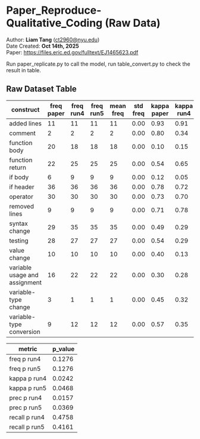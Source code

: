 # Paper_Reproduce-Qualitative_Coding (Raw Data)

Author: **Liam Tang** (<ct2960@nyu.edu>)  
Date Created: **Oct 14th, 2025**  
Paper: https://files.eric.ed.gov/fulltext/EJ1465623.pdf

Run paper_replicate.py to call the model, run table_convert.py to check the result in table.
## Raw Dataset Table
| construct                     |   freq paper |   freq run4 |   freq run5 |   mean freq |   std freq |   kappa paper |   kappa run4 |   kappa run5 |   mean kappa |   std kappa |   prec paper |   prec run4 |   prec run5 |   mean prec |   std prec |   recall paper |   recall run4 |   recall run5 |   mean recall |   std recall |
|-------------------------------|--------------|-------------|-------------|-------------|------------|---------------|--------------|--------------|--------------|-------------|--------------|-------------|-------------|-------------|------------|----------------|---------------|---------------|---------------|--------------|
| added lines                   |        11 |          11 |          11 |          11 |       0.00 |          0.93 |         0.91 |         0.91 |         0.91 |        0.00 |         0.88 |        0.85 |        0.85 |        0.85 |       0.00 |           1.00 |          1.00 |          1.00 |          1.00 |         0.00 |
| comment                       |         2 |           2 |           2 |           2 |       0.00 |          0.80 |         0.34 |         0.38 |         0.36 |        0.03 |         0.67 |        0.22 |        0.25 |        0.24 |       0.02 |           1.00 |          1.00 |          1.00 |          1.00 |         0.00 |
| function body                 |        20 |          18 |          18 |          18 |       0.00 |          0.10 |         0.15 |         0.13 |         0.14 |        0.01 |         0.25 |        0.26 |        0.24 |        0.25 |       0.01 |           0.66 |          0.61 |          0.61 |          0.61 |         0.00 |
| function return               |        22 |          25 |          25 |          25 |       0.00 |          0.54 |         0.65 |         0.69 |         0.67 |        0.03 |         0.90 |        0.84 |        0.85 |        0.85 |       0.01 |           0.48 |          0.64 |          0.68 |          0.66 |         0.03 |
| if body                       |         6 |           9 |           9 |           9 |       0.00 |          0.12 |         0.05 |         0.01 |         0.03 |        0.03 |         0.14 |        0.12 |        0.09 |        0.11 |       0.02 |           0.39 |          0.44 |          0.33 |          0.39 |         0.08 |
| if header                     |        36 |          36 |          36 |          36 |       0.00 |          0.78 |         0.72 |         0.74 |         0.73 |        0.01 |         0.93 |        0.73 |        0.73 |        0.73 |       0.00 |           0.78 |          0.97 |          1.00 |          0.99 |         0.02 |
| operator                      |        30 |          30 |          30 |          30 |       0.00 |          0.73 |         0.70 |         0.72 |         0.71 |        0.01 |         0.75 |        0.76 |        0.78 |        0.77 |       0.01 |           0.90 |          0.83 |          0.83 |          0.83 |         0.00 |
| removed lines                 |         9 |           9 |           9 |           9 |       0.00 |          0.71 |         0.78 |         0.78 |         0.78 |        0.00 |         0.67 |        0.73 |        0.73 |        0.73 |       0.00 |           0.84 |          0.89 |          0.89 |          0.89 |         0.00 |
| syntax change                 |        29 |          35 |          35 |          35 |       0.00 |          0.49 |         0.29 |         0.21 |         0.25 |        0.06 |         0.58 |        0.48 |        0.45 |        0.47 |       0.02 |           0.79 |          0.77 |          0.71 |          0.74 |         0.04 |
| testing                       |        28 |          27 |          27 |          27 |       0.00 |          0.54 |         0.29 |         0.34 |         0.32 |        0.04 |         0.90 |        0.78 |        0.80 |        0.79 |       0.01 |           0.48 |          0.26 |          0.30 |          0.28 |         0.03 |
| value change                  |        10 |          10 |          10 |          10 |       0.00 |          0.40 |         0.13 |         0.12 |         0.12 |        0.01 |         0.38 |        0.16 |        0.16 |        0.16 |       0.00 |           0.62 |          0.90 |          1.00 |          0.95 |         0.07 |
| variable usage and assignment |        16 |          22 |          22 |          22 |       0.00 |          0.30 |         0.28 |         0.37 |         0.33 |        0.06 |         0.33 |        0.38 |        0.42 |        0.40 |       0.03 |           0.85 |          0.64 |          0.77 |          0.71 |         0.09 |
| variable-type change          |         3 |           1 |           1 |           1 |       0.00 |          0.45 |         0.32 |         0.39 |         0.35 |        0.05 |         0.40 |        0.20 |        0.25 |        0.23 |       0.04 |           0.80 |          1.00 |          1.00 |          1.00 |         0.00 |
| variable-type conversion      |         9 |          12 |          12 |          12 |       0.00 |          0.57 |         0.35 |         0.29 |         0.32 |        0.04 |         0.47 |        0.31 |        0.48 |        0.40 |       0.12 |           0.96 |          1.00 |          0.92 |          0.96 |         0.06 |

| metric        |   p_value |
|---------------|-----------|
| freq p run4   |    0.1276 |
| freq p run5   |    0.1276 |
| kappa p run4  |    0.0242 |
| kappa p run5  |    0.0468 |
| prec p run4   |    0.0157 |
| prec p run5   |    0.0369 |
| recall p run4 |    0.4758 |
| recall p run5 |    0.4161 |